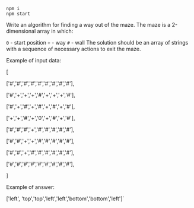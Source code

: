 `npm i` <br>
`npm start`

Write an algorithm for finding a way out of the maze. The maze is a 2-dimensional array in which:

`0` - start position
`+` - way
`#` - wall
The solution should be an array of strings with a sequence of necessary actions to exit the maze.

Example of input data:

[

  ['#','#','#','#','#','#','#','#','#'],

  ['#','+','+','+','#','+','+','+','#'],

  ['#','+','#','+','#','+','#','+','#'],

  ['+','+','#','+','0','+','#','+','#'],

  ['#','#','#','+','#','#','#','#','#'],

  ['#','#','+','+','#','#','#','#','#'],

  ['#','#','+','#','#','#','#','#','#'],

  ['#','#','#','#','#','#','#','#','#'],

]

Example of answer: 

['left', 'top','top','left','left','bottom','bottom','left']`
